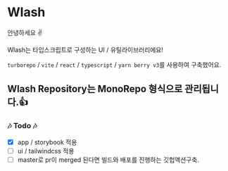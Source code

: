 # Wlash

안녕하세요 ✌️

Wlash는 타입스크립트로 구성하는 UI / 유틸라이브러리에요!

`turborepo` / `vite` / `react` / `typescript` / `yarn berry v3`를 사용하여 구축했어요.

## Wlash Repository는 MonoRepo 형식으로 관리됩니다.👍

### 🎶 Todo 🎶

- [x] app / storybook 적용
- [ ] ui / tailwindcss 적용
- [ ] master로 pr이 merged 된다면 빌드와 배포를 진행하는 깃헙액션구축.
